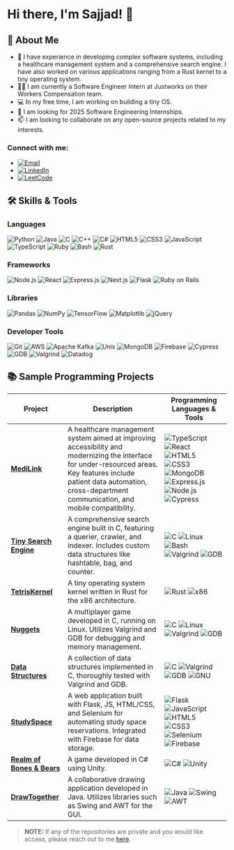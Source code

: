# Hi there, I'm Sajjad! 👋

## 🚀 About Me
- 🌱 I have experience in developing complex software systems, including a healthcare management system and a comprehensive search engine. I have also worked on various applications ranging from a Rust kernel to a tiny operating system.
- 👨‍💻 I am currently a Software Engineer Intern at Justworks on their Workers Compensation team.
- 💻 In my free time, I am working on building a tiny OS.
- 💞️ I am looking for 2025 Software Engineering Internships.
- 📫 I am looking to collaborate on any open-source projects related to my interests.

### Connect with me:
- [![Email](https://img.shields.io/badge/Email-D14836?style=flat&logo=gmail&logoColor=white)](mailto:sajjadck04@gmail.com)
- [![LinkedIn](https://img.shields.io/badge/LinkedIn-0077B5?style=flat&logo=linkedin&logoColor=white)](https://www.linkedin.com/in/sajjadck04/)
- [![LeetCode](https://img.shields.io/badge/LeetCode-FFA116?style=flat&logo=leetcode&logoColor=white)](https://www.leetcode.com/sajjadck)

## 🛠️ Skills & Tools

### Languages
![Python](https://img.shields.io/badge/-Python-3776AB?logo=python&logoColor=white&style=flat-square)
![Java](https://img.shields.io/badge/-Java-007396?logo=java&logoColor=white&style=flat-square)
![C](https://img.shields.io/badge/-C-A8B9CC?logo=c&logoColor=white&style=flat-square)
![C++](https://img.shields.io/badge/-C++-00599C?logo=c%2B%2B&logoColor=white&style=flat-square)
![C#](https://img.shields.io/badge/-C%23-239120?logo=c-sharp&logoColor=white&style=flat-square)
![HTML5](https://img.shields.io/badge/-HTML5-E34F26?logo=html5&logoColor=white&style=flat-square)
![CSS3](https://img.shields.io/badge/-CSS3-1572B6?logo=css3&logoColor=white&style=flat-square)
![JavaScript](https://img.shields.io/badge/-JavaScript-F7DF1E?logo=javascript&logoColor=black&style=flat-square)
![TypeScript](https://img.shields.io/badge/-TypeScript-3178C6?logo=typescript&logoColor=white&style=flat-square)
![Ruby](https://img.shields.io/badge/-Ruby-CC342D?logo=ruby&logoColor=white&style=flat-square)
![Bash](https://img.shields.io/badge/-Bash-4EAA25?logo=gnu-bash&logoColor=white&style=flat-square)
![Rust](https://img.shields.io/badge/-Rust-000000?logo=rust&logoColor=white&style=flat-square)

### Frameworks
![Node.js](https://img.shields.io/badge/-Node.js-339933?logo=node.js&logoColor=white&style=flat-square)
![React](https://img.shields.io/badge/-React-61DAFB?logo=react&logoColor=black&style=flat-square)
![Express.js](https://img.shields.io/badge/-Express.js-000000?logo=express&logoColor=white&style=flat-square)
![Next.js](https://img.shields.io/badge/-Next.js-000000?logo=next.js&logoColor=white&style=flat-square)
![Flask](https://img.shields.io/badge/-Flask-000000?logo=flask&logoColor=white&style=flat-square)
![Ruby on Rails](https://img.shields.io/badge/-Ruby%20on%20Rails-CC0000?logo=ruby-on-rails&logoColor=white&style=flat-square)

### Libraries
![Pandas](https://img.shields.io/badge/-Pandas-150458?logo=pandas&logoColor=white&style=flat-square)
![NumPy](https://img.shields.io/badge/-NumPy-013243?logo=numpy&logoColor=white&style=flat-square)
![TensorFlow](https://img.shields.io/badge/-TensorFlow-FF6F00?logo=tensorflow&logoColor=white&style=flat-square)
![Matplotlib](https://img.shields.io/badge/-Matplotlib-11557C?logo=matplotlib&logoColor=white&style=flat-square)
![jQuery](https://img.shields.io/badge/-jQuery-0769AD?logo=jquery&logoColor=white&style=flat-square)

### Developer Tools
![Git](https://img.shields.io/badge/-Git-F05032?logo=git&logoColor=white&style=flat-square)
![AWS](https://img.shields.io/badge/-AWS-232F3E?logo=amazon-aws&logoColor=white&style=flat-square)
![Apache Kafka](https://img.shields.io/badge/-Apache%20Kafka-231F20?logo=apache-kafka&logoColor=white&style=flat-square)
![Unix](https://img.shields.io/badge/-Unix-000000?logo=unix&logoColor=white&style=flat-square)
![MongoDB](https://img.shields.io/badge/-MongoDB-47A248?logo=mongodb&logoColor=white&style=flat-square)
![Firebase](https://img.shields.io/badge/-Firebase-FFCA28?logo=firebase&logoColor=black&style=flat-square)
![Cypress](https://img.shields.io/badge/-Cypress-17202C?logo=cypress&logoColor=white&style=flat-square)
![GDB](https://img.shields.io/badge/-GDB-000000?logo=gdb&logoColor=white&style=flat-square)
![Valgrind](https://img.shields.io/badge/-Valgrind-1F8C00?logo=valgrind&logoColor=white&style=flat-square)
![Datadog](https://img.shields.io/badge/-Datadog-632CA6?logo=datadog&logoColor=white&style=flat-square)


## 📚 Sample Programming Projects
| **Project** | **Description** | **Programming Languages & Tools** |
|-------------|-----------------|-----------------------------------|
| [**MediLink**](https://github.com/medilink-org) | A healthcare management system aimed at improving accessibility and modernizing the interface for under-resourced areas. Key features include patient data automation, cross-department communication, and mobile compatibility. | ![TypeScript](https://img.shields.io/badge/-TypeScript-3178C6?logo=typescript&logoColor=white&style=flat-square) ![React](https://img.shields.io/badge/-React-61DAFB?logo=react&logoColor=black&style=flat-square) ![HTML5](https://img.shields.io/badge/-HTML5-E34F26?logo=html5&logoColor=white&style=flat-square) ![CSS3](https://img.shields.io/badge/-CSS3-1572B6?logo=css3&logoColor=white&style=flat-square) ![MongoDB](https://img.shields.io/badge/-MongoDB-47A248?logo=mongodb&logoColor=white&style=flat-square) ![Express.js](https://img.shields.io/badge/-Express.js-000000?logo=express&logoColor=white&style=flat-square) ![Node.js](https://img.shields.io/badge/-Node.js-339933?logo=node.js&logoColor=white&style=flat-square) ![Cypress](https://img.shields.io/badge/-Cypress-17202C?logo=cypress&logoColor=white&style=flat-square) |
| [**Tiny Search Engine**](https://github.com/sajjad-source/Tiny-Search-Engine) | A comprehensive search engine built in C, featuring a querier, crawler, and indexer. Includes custom data structures like hashtable, bag, and counter. | ![C](https://img.shields.io/badge/-C-A8B9CC?logo=c&logoColor=white&style=flat-square) ![Linux](https://img.shields.io/badge/-Linux-000000?logo=linux&logoColor=white&style=flat-square) ![Bash](https://img.shields.io/badge/-Bash-4EAA25?logo=gnu-bash&logoColor=white&style=flat-square) ![Valgrind](https://img.shields.io/badge/-Valgrind-1F8C00?logo=valgrind&logoColor=white&style=flat-square) ![GDB](https://img.shields.io/badge/-GDB-000000?logo=gdb&logoColor=white&style=flat-square) |
| [**TetrisKernel**](https://github.com/sajjad-source/TetrisKernel) | A tiny operating system kernel written in Rust for the x86 architecture. | ![Rust](https://img.shields.io/badge/-Rust-000000?logo=rust&logoColor=white&style=flat-square) ![x86](https://img.shields.io/badge/-x86-0078D7?style=flat-square) |
| [**Nuggets**](https://github.com/sajjad-source/Nuggets) | A multiplayer game developed in C, running on Linux. Utilizes Valgrind and GDB for debugging and memory management. | ![C](https://img.shields.io/badge/-C-A8B9CC?logo=c&logoColor=white&style=flat-square) ![Linux](https://img.shields.io/badge/-Linux-000000?logo=linux&logoColor=white&style=flat-square) ![Valgrind](https://img.shields.io/badge/-Valgrind-1F8C00?logo=valgrind&logoColor=white&style=flat-square) ![GDB](https://img.shields.io/badge/-GDB-000000?logo=gdb&logoColor=white&style=flat-square) |
| [**Data Structures**](https://github.com/sajjad-source/Data-Structures) | A collection of data structures implemented in C, thoroughly tested with Valgrind and GDB. | ![C](https://img.shields.io/badge/-C-A8B9CC?logo=c&logoColor=white&style=flat-square) ![Valgrind](https://img.shields.io/badge/-Valgrind-1F8C00?logo=valgrind&logoColor=white&style=flat-square) ![GDB](https://img.shields.io/badge/-GDB-000000?logo=gdb&logoColor=white&style=flat-square) ![GNU](https://img.shields.io/badge/-GNU-000000?logo=gnu&logoColor=white&style=flat-square) |
| [**StudySpace**](https://github.com/sajjad-source/StudySpace) | A web application built with Flask, JS, HTML/CSS, and Selenium for automating study space reservations. Integrated with Firebase for data storage. | ![Flask](https://img.shields.io/badge/-Flask-000000?logo=flask&logoColor=white&style=flat-square) ![JavaScript](https://img.shields.io/badge/-JavaScript-F7DF1E?logo=javascript&logoColor=black&style=flat-square) ![HTML5](https://img.shields.io/badge/-HTML5-E34F26?logo=html5&logoColor=white&style=flat-square) ![CSS3](https://img.shields.io/badge/-CSS3-1572B6?logo=css3&logoColor=white&style=flat-square) ![Selenium](https://img.shields.io/badge/-Selenium-43B02A?logo=selenium&logoColor=white&style=flat-square) ![Firebase](https://img.shields.io/badge/-Firebase-FFCA28?logo=firebase&logoColor=black&style=flat-square) |
| [**Realm of Bones & Bears**](https://github.com/sajjad-source/Realm-of-Bones-Bears) | A game developed in C# using Unity. | ![C#](https://img.shields.io/badge/-C%23-239120?logo=c-sharp&logoColor=white&style=flat-square) ![Unity](https://img.shields.io/badge/-Unity-000000?logo=unity&logoColor=white&style=flat-square) |
| [**DrawTogether**](https://github.com/sajjad-source/DrawTogether) | A collaborative drawing application developed in Java. Utilizes libraries such as Swing and AWT for the GUI. | ![Java](https://img.shields.io/badge/-Java-007396?logo=java&logoColor=white&style=flat-square) ![Swing](https://img.shields.io/badge/-Swing-007396?logo=java&logoColor=white&style=flat-square) ![AWT](https://img.shields.io/badge/-AWT-007396?logo=java&logoColor=white&style=flat-square) |



> **NOTE:** If any of the repositories are private and you would like access, please reach out to me [here](mailto:sajjadck04@gmail.com).
